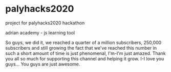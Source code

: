# palyhacks2020
project for palyhacks2020 hackathon

adrian academy - js learning tool

So guys, we did it, we reached a quarter of a million subscribers, 250,000 subscribers and still growing the fact that we've reached this number in such a short amount of time is just phenomenal, I'm-I'm just amazed. 
Thank you all so much for supporting this channel and helping it grow. 
I-I love you guys... You guys are just awesome.
